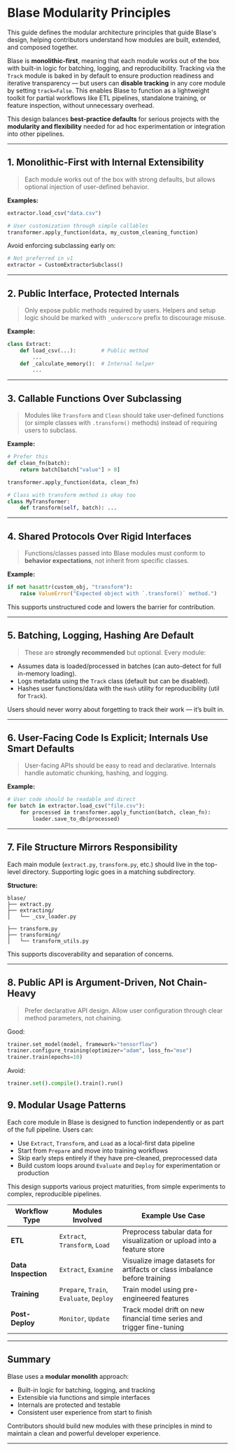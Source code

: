 # Blase Modularity Principles

This guide defines the modular architecture principles that guide Blase's design, helping contributors understand how modules are built, extended, and composed together.

Blase is **monolithic-first**, meaning that each module works out of the box with built-in logic for batching, logging, and reproducibility. Tracking via the `Track` module is baked in by default to ensure production readiness and iterative transparency — but users can **disable tracking** in any core module by setting `track=False`. This enables Blase to function as a lightweight toolkit for partial workflows like ETL pipelines, standalone training, or feature inspection, without unnecessary overhead.

This design balances **best-practice defaults** for serious projects with the **modularity and flexibility** needed for ad hoc experimentation or integration into other pipelines.

---

## 1. Monolithic-First with Internal Extensibility

> Each module works out of the box with strong defaults, but allows optional injection of user-defined behavior.

**Examples:**
```python
extractor.load_csv("data.csv")

# User customization through simple callables
transformer.apply_function(data, my_custom_cleaning_function)
```

Avoid enforcing subclassing early on:
```python
# Not preferred in v1
extractor = CustomExtractorSubclass()
```

---

## 2. Public Interface, Protected Internals

> Only expose public methods required by users. Helpers and setup logic should be marked with `_underscore` prefix to discourage misuse.

**Example:**
```python
class Extract:
    def load_csv(...):        # Public method
        ...
    def _calculate_memory():  # Internal helper
        ...
```

---

## 3. Callable Functions Over Subclassing

> Modules like `Transform` and `Clean` should take user-defined functions (or simple classes with `.transform()` methods) instead of requiring users to subclass.

**Example:**
```python
# Prefer this
def clean_fn(batch):
    return batch[batch["value"] > 0]

transformer.apply_function(data, clean_fn)
```

```python
# Class with transform method is okay too
class MyTransformer:
    def transform(self, batch): ...
```

---

## 4. Shared Protocols Over Rigid Interfaces

> Functions/classes passed into Blase modules must conform to **behavior expectations**, not inherit from specific classes.

**Example:**
```python
if not hasattr(custom_obj, "transform"):
    raise ValueError("Expected object with `.transform()` method.")
```

This supports unstructured code and lowers the barrier for contribution.

---

## 5. Batching, Logging, Hashing Are Default

> These are **strongly recommended** but optional. Every module:
- Assumes data is loaded/processed in batches (can auto-detect for full in-memory loading).
- Logs metadata using the `Track` class (default but can be disabled).
- Hashes user functions/data with the `Hash` utility for reproducibility (util for `Track`).

Users should never worry about forgetting to track their work — it’s built in.

---

## 6. User-Facing Code Is Explicit; Internals Use Smart Defaults

> User-facing APIs should be easy to read and declarative. Internals handle automatic chunking, hashing, and logging.

**Example:**
```python
# User code should be readable and direct
for batch in extractor.load_csv("file.csv"):
    for processed in transformer.apply_function(batch, clean_fn):
        loader.save_to_db(processed)
```

---

## 7. File Structure Mirrors Responsibility

Each main module (`extract.py`, `transform.py`, etc.) should live in the top-level directory. Supporting logic goes in a matching subdirectory.

**Structure:**
```
blase/
├── extract.py
├── extracting/
│   └── _csv_loader.py

├── transform.py
├── transforming/
│   └── transform_utils.py
```

This supports discoverability and separation of concerns.

---

## 8. Public API is Argument-Driven, Not Chain-Heavy

> Prefer declarative API design. Allow user configuration through clear method parameters, not chaining.

Good:
```python
trainer.set_model(model, framework="tensorflow")
trainer.configure_training(optimizer="adam", loss_fn="mse")
trainer.train(epochs=10)
```

Avoid:
```python
trainer.set().compile().train().run()
```

## 9. Modular Usage Patterns

Each core module in Blase is designed to function independently or as part of the full pipeline. Users can:

- Use `Extract`, `Transform`, and `Load` as a local-first data pipeline
- Start from `Prepare` and move into training workflows
- Skip early steps entirely if they have pre-cleaned, preprocessed data
- Build custom loops around `Evaluate` and `Deploy` for experimentation or production

This design supports various project maturities, from simple experiments to complex, reproducible pipelines.

| Workflow Type     | Modules Involved                             | Example Use Case                                                                 |
|-------------------|-----------------------------------------------|----------------------------------------------------------------------------------|
| **ETL**           | `Extract`, `Transform`, `Load`                | Preprocess tabular data for visualization or upload into a feature store        |
| **Data Inspection** | `Extract`, `Examine`     | Visualize image datasets for artifacts or class imbalance before training       |
| **Training**      | `Prepare`, `Train`, `Evaluate`, `Deploy`      | Train model using pre-engineered features             |
| **Post-Deploy**   | `Monitor`, `Update`                           | Track model drift on new financial time series and trigger fine-tuning          |


---

## Summary

Blase uses a **modular monolith** approach:
- Built-in logic for batching, logging, and tracking
- Extensible via functions and simple interfaces
- Internals are protected and testable
- Consistent user experience from start to finish

Contributors should build new modules with these principles in mind to maintain a clean and powerful developer experience.

---
